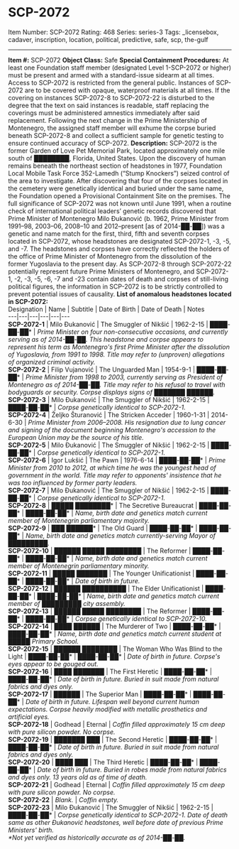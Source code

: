 # SCP-2072
Item Number: SCP-2072
Rating: 468
Series: series-3
Tags: _licensebox, cadaver, inscription, location, political, predictive, safe, scp, the-gulf

---

**Item #:** SCP-2072
**Object Class:** Safe
**Special Containment Procedures:** At least one Foundation staff member (designated Level 1-SCP-2072 or higher) must be present and armed with a standard-issue sidearm at all times. Access to SCP-2072 is restricted from the general public.
Instances of SCP-2072 are to be covered with opaque, waterproof materials at all times. If the covering on instances SCP-2072-8 to SCP-2072-22 is disturbed to the degree that the text on said instances is readable, staff replacing the coverings must be administered amnestics immediately after said replacement.
Following the next change in the Prime Ministership of Montenegro, the assigned staff member will exhume the corpse buried beneath SCP-2072-8 and collect a sufficient sample for genetic testing to ensure continued accuracy of SCP-2072.
**Description:** SCP-2072 is the former Garden of Love Pet Memorial Park, located approximately one mile south of ████████, Florida, United States. Upon the discovery of human remains beneath the northeast section of headstones in 1977, Foundation Local Mobile Task Force 352-Lamedh (“Stump Knockers”) seized control of the area to investigate. After discovering that four of the corpses located in the cemetery were genetically identical and buried under the same name, the Foundation opened a Provisional Containment Site on the premises.
The full significance of SCP-2072 was not known until June 1991, when a routine check of international political leaders’ genetic records discovered that Prime Minister of Montenegro Milo Đukanović (b. 1962, Prime Minister from 1991–98, 2003–06, 2008–10 and 2012–present [as of 2014-██-██]) was a genetic and name match for the first, third, fifth and seventh corpses located in SCP-2072, whose headstones are designated SCP-2072-1, -3, -5, and -7. The headstones and corpses have correctly reflected the holders of the office of Prime Minister of Montenegro from the dissolution of the former Yugoslavia to the present day. As SCP-2072-8 through SCP-2072-22 potentially represent future Prime Ministers of Montenegro, and SCP-2072-1, -2, -3, -5, -6, -7 and -23 contain dates of death and corpses of still-living political figures, the information in SCP-2072 is to be strictly controlled to prevent potential issues of causality.
**List of anomalous headstones located in SCP-2072:**  
Designation | Name | Subtitle | Date of Birth | Date of Death | Notes  
---|---|---|---|---|---  
**SCP-2072-1** | Milo Đukanović | The Smuggler of Nikšić | 1962-2-15 | ████-██-██* | _Prime Minister on four non-consecutive occasions, and currently serving as of 2014-██-██. This headstone and corpse appears to represent his term as Montenegro's first Prime Minister after the dissolution of Yugoslavia, from 1991 to 1998. Title may refer to (unproven) allegations of organized criminal activity._  
**SCP-2072-2** | Filip Vujanović | The Unguarded Man | 1954-9-1 | ████-██-██* | _Prime Minister from 1998 to 2003, currently serving as President of Montenegro as of 2014-██-██. Title may refer to his refusal to travel with bodyguards or security. Corpse displays signs of ███████ ██████._  
**SCP-2072-3** | Milo Đukanović | The Smuggler of Nikšić | 1962-2-15 | ████-██-██* | _Corpse genetically identical to SCP-2072-1._  
**SCP-2072-4** | Željko Šturanović | The Stricken Acceder | 1960-1-31 | 2014-6-30 | _Prime Minister from 2006–2008. His resignation due to lung cancer and signing of the document beginning Montenegro's accession to the European Union may be the source of his title._  
**SCP-2072-5** | Milo Đukanović | The Smuggler of Nikšić | 1962-2-15 | ████-██-██* | _Corpse genetically identical to SCP-2072-1._  
**SCP-2072-6** | Igor Lukšić | The Pawn | 1976-6-14 | ████-██-██* | _Prime Minister from 2010 to 2012, at which time he was the youngest head of government in the world. Title may refer to opponents' insistence that he was too influenced by former party leaders._  
**SCP-2072-7** | Milo Đukanović | The Smuggler of Nikšić | 1962-2-15 | ████-██-██* | _Corpse genetically identical to SCP-2072-1._  
**SCP-2072-8** | █████ ████████* | The Secretive Bureaucrat | ████-██-██* | ████-██-██* | _Name, birth date and genetics match current member of Montenegrin parliamentary majority._  
**SCP-2072-9** | ███ ██████* | The Old Guard | ████-██-██* | ████-██-██* | _Name, birth date and genetics match currently-serving Mayor of █████████._  
**SCP-2072-10** | ██████ █████ ████████ | The Reformer | ████-██-██* | ████-██-██* | _Name, birth date and genetics match current member of Montenegrin parliamentary minority._  
**SCP-2072-11** | █████ ███████ | The Younger Unificationist | ████-██-██* | ████-██-██* | _Date of birth in future._  
**SCP-2072-12** | ██████ ██████████ | The Elder Unificationist | ████-██-██* | ████-██-██* | _Name, birth date and genetics match current member of █████████ city assembly._  
**SCP-2072-13** | ██████ █████ ████████ | The Reformer | ████-██-██* | ████-██-██* | _Corpse genetically identical to SCP-2072-10._  
**SCP-2072-14** | ████ ██████ | The Murderer of Two | ████-██-██* | ████-██-██* | _Name, birth date and genetics match current student at █████ Primary School._  
**SCP-2072-15** | ██████ ████████ | The Woman Who Was Blind to the Light | ████-██-██* | ████-██-██* | _Date of birth in future. Corpse's eyes appear to be gouged out._  
**SCP-2072-16** | ████ ███████ | The First Heretic | ████-██-██* | ████-██-██* | _Date of birth in future. Buried in suit made from natural fabrics and dyes only._  
**SCP-2072-17** | ██████ | The Superior Man | ████-██-██* | ████-██-██* | _Date of birth in future. Lifespan well beyond current human expectations. Corpse heavily modified with metallic prosthetics and artificial eyes._  
**SCP-2072-18** | Godhead | Eternal | _Coffin filled approximately 15 cm deep with pure silicon powder. No corpse._  
**SCP-2072-19** | ███████ ███ | The Second Heretic | ████-██-██* | ████-██-██* | _Date of birth in future. Buried in suit made from natural fabrics and dyes only._  
**SCP-2072-20** | ████ ███ | The Third Heretic | ████-██-██* | ████-██-██* | _Date of birth in future. Buried in robes made from natural fabrics and dyes only. 13 years old as of time of death._  
**SCP-2072-21** | Godhead | Eternal | _Coffin filled approximately 15 cm deep with pure silicon powder. No corpse._  
**SCP-2072-22** | _Blank._ | _Coffin empty._  
**SCP-2072-23** | Milo Đukanović | The Smuggler of Nikšić | 1962-2-15 | ████-██-██* | _Corpse genetically identical to SCP-2072-1. Date of death same as other Đukanović headstones, well before date of previous Prime Ministers' birth._  
_*Not yet verified as historically accurate as of 2014-██-██._
